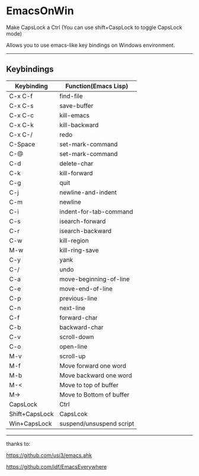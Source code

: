 # EmacsOnWin

Make CapsLock a Ctrl (You can use shift+CaspLock to toggle CapsLock mode)

Allows you to use emacs-like key bindings on Windows environment.



---



## Keybindings

| Keybinding     | Function(Emacs Lisp)     |
| -------------- | ------------------------ |
| C-x C-f        | find-file                |
| C-x C-s        | save-buffer              |
| C-x C-c        | kill-emacs               |
| C-x C-k        | kill-backward            |
| C-x C-/        | redo                     |
| C-Space        | set-mark-command         |
| C-@            | set-mark-command         |
| C-d            | delete-char              |
| C-k            | kill-forward             |
| C-g            | quit                     |
| C-j            | newline-and-indent       |
| C-m            | newline                  |
| C-i            | indent-for-tab-command   |
| C-s            | isearch-forward          |
| C-r            | isearch-backward         |
| C-w            | kill-region              |
| M-w            | kill-ring-save           |
| C-y            | yank                     |
| C-/            | undo                     |
| C-a            | move-beginning-of-line   |
| C-e            | move-end-of-line         |
| C-p            | previous-line            |
| C-n            | next-line                |
| C-f            | forward-char             |
| C-b            | backward-char            |
| C-v            | scroll-down              |
| C-o            | open-line                |
| M-v            | scroll-up                |
| M-f            | Move forward one word    |
| M-b            | Move backward one word   |
| M-<            | Move to top of buffer    |
| M->            | Move to Bottom of buffer |
| CapsLock       | Ctrl                     |
| Shift+CapsLock | CapsLcok                 |
| Win+CapsLock   | suspend/unsuspend script |



---



thanks to: 

https://github.com/usi3/emacs.ahk

https://github.com/idf/EmacsEverywhere
